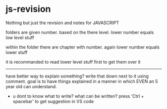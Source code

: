 # js-revision
Nothing but just the revision and notes for JAVASCRIPT 

folders are given number. based on the there level. lower number equals low level stuff

within the folder there are chapter with number. again lower number equals lower stuff

it is recommanded to read lower level stuff first to get them over it

------------------

have better way to explain something? write that down next to it using comment.
goal is to have things explained in a manner in which EVEN an 5 year old can understand.

- u dont to know what to write? what can be written? press 'Ctrl + spacebar' to get suggestion in VS code